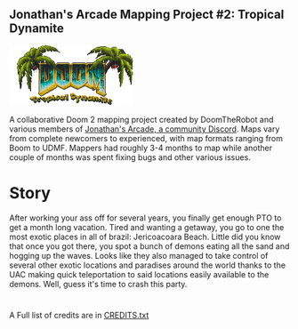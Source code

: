## Jonathan's Arcade Mapping Project #2: Tropical Dynamite

![M_Doom Art](/graphics/JAMP2.png)

A collaborative Doom 2 mapping project created by DoomTheRobot and various members of [Jonathan's Arcade, a community Discord](https://discord.gg/xZd5MxK). Maps vary from complete newcomers to experienced, with map formats ranging from Boom to UDMF. Mappers had roughly 3-4 months to map while another couple of months was spent fixing bugs and other various issues.

# Story

After working your ass off for several years, you finally get enough PTO to get a month long vacation. Tired and wanting a getaway, you go to one the most exotic places in all of brazil: Jericoacoara Beach. Little did you know that once you got there, you spot a bunch of demons eating all the sand and hogging up the waves. Looks like they also managed to take control of several other exotic locations and paradises around the world thanks to the UAC making quick teleportation to said locations easily available to the demons. Well, guess it's time to crash this party.

#

A Full list of credits are in [CREDITS.txt](CREDITS.txt)